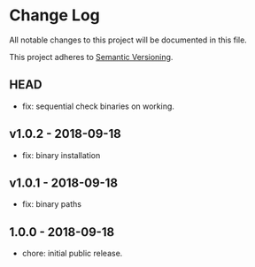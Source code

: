 # Change Log

All notable changes to this project will be documented in this file.

This project adheres to [Semantic Versioning](http://semver.org).

## HEAD

- fix: sequential check binaries on working.

## v1.0.2 - 2018-09-18

- fix: binary installation

## v1.0.1 - 2018-09-18

- fix: binary paths

## 1.0.0 - 2018-09-18

- chore: initial public release.
